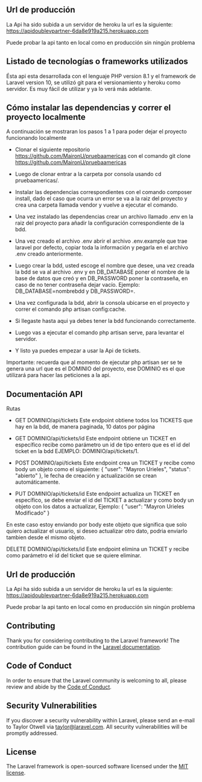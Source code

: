 ## Url de producción

La Api ha sido subida a un servidor de heroku la url es la siguiente: https://apidoublevpartner-6da8e919a215.herokuapp.com

Puede probar la api tanto en local como en producción sin ningún problema
## Listado de tecnologías o frameworks utilizados

Ésta api esta desarrollada con el lenguaje PHP version 8.1 y el framework de Laravel version 10, se utilizó git para el versionamiento y heroku como servidor. Es muy fácil de utilizar y ya lo verá más adelante.

## Cómo instalar las dependencias y correr el proyecto localmente

A continuación se mostraran los pasos 1 a 1 para poder dejar el proyecto funcionando localmente

- Clonar el siguiente repositorio https://github.com/MaironU/pruebaamericas con el comando git clone https://github.com/MaironU/pruebaamericas

- Luego de clonar entrar a la carpeta por consola usando cd pruebaamericas/.

- Instalar las dependencias correspondientes con el comando composer install, dado el caso que ocurra un error se va a la raiz del proyecto y crea una carpeta llamada vendor y vuelve a ejecutar el comando.

- Una vez instalado las dependencias crear un archivo llamado .env en la raiz del proyecto para añadir la configuración correspondiente de la bdd.

- Una vez creado el archivo .env abrir el archivo .env.example que trae laravel por defecto, copiar toda la información y pegarla en el archivo .env creado anteriormente.

- Luego crear la bdd, usted escoge el nombre que desee, una vez creada la bdd se va al archivo .env y en DB_DATABASE poner el nombre de la base de datos que creó y en DB_PASSWORD poner la contraseña, en caso de no tener contraseña dejar vacío. Ejemplo: DB_DATABASE=nombrebdd y DB_PASSWORD=.

- Una vez configurada la bdd, abrir la consola ubicarse en el proyecto y correr el comando php artisan config:cache.

- Si llegaste hasta aqui ya debes tener la bdd funcionando correctamente.

- Luego vas a ejecutar el comando php artisan serve, para levantar el servidor.

- Y listo ya puedes empezar a usar la Api de tickets.

Importante: recuerda que al momento de ejecutar php artisan ser se te genera una url que es el DOMINIO del proyecto, ese DOMINIO es el que utilizará para hacer las peticiones a la api.


## Documentación API

Rutas

- GET DOMINIO/api/tickets Este endpoint obtiene todos los TICKETS que hay en la bdd, de manera paginada, 10 datos por página

- GET DOMINIO/api/tickets/id Este endpoint obtiene un TICKET en específico recibe como parámetro un id de tipo entero que es el id del ticket en la bdd EJEMPLO: DOMINIO/api/tickets/1.

- POST DOMINIO/api/tickets Este endpoint crea un TICKET y recibe como body un objeto como el siguiente:
{ "user": "Mayron Urieles", "status": "abierto" }, le fecha de creación y actualización se crean automáticamente.

- PUT DOMINIO/api/tickets/id Este endpoint actualiza un TICKET en específico, se debe enviar el id del TICKET a actualizar y como body un objeto con los datos a actualizar, Ejemplo:
{ "user": "Mayron Urieles Modificado" }

En este caso estoy enviando por body este objeto que significa que solo quiero actualizar el usuario, si deseo actualizar otro dato, podria enviarlo tambien desde el mismo objeto.

DELETE DOMINIO/api/tickets/id Este endpoint elimina un TICKET y recibe como parámetro el id del ticket que se quiere eliminar.

## Url de producción

La Api ha sido subida a un servidor de heroku la url es la siguiente: https://apidoublevpartner-6da8e919a215.herokuapp.com

Puede probar la api tanto en local como en producción sin ningún problema
## Contributing

Thank you for considering contributing to the Laravel framework! The contribution guide can be found in the [Laravel documentation](https://laravel.com/docs/contributions).

## Code of Conduct

In order to ensure that the Laravel community is welcoming to all, please review and abide by the [Code of Conduct](https://laravel.com/docs/contributions#code-of-conduct).

## Security Vulnerabilities

If you discover a security vulnerability within Laravel, please send an e-mail to Taylor Otwell via [taylor@laravel.com](mailto:taylor@laravel.com). All security vulnerabilities will be promptly addressed.

## License

The Laravel framework is open-sourced software licensed under the [MIT license](https://opensource.org/licenses/MIT).
